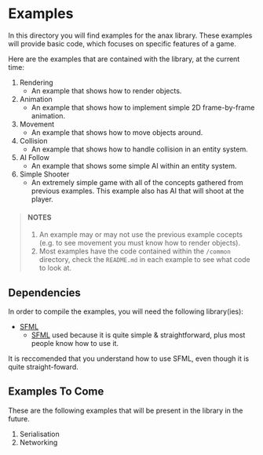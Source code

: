 # Examples

In this directory you will find examples for the anax library. These examples will provide basic code, which focuses on specific features of a game.

Here are the examples that are contained with the library, at the current time:

1. Rendering
	- An example that shows how to render objects.
2. Animation
	- An example that shows how to implement simple 2D frame-by-frame animation.
3. Movement
	- An example that shows how to move objects around.
4. Collision
	- An example that shows how to handle collision in an entity system.
5. AI Follow
	- An example that shows some simple AI within an entity system.
6. Simple Shooter
	- An extremely simple game with all of the concepts gathered from previous examples. This example also has AI that will shoot at the player.

> #### **NOTES**
> 1. An example may or may not use the previous example cocepts (e.g. to see movement you must know how to render objects). 
> 2. Most examples have the code contained within the `/common` directory, check the `README.md` in each example to see what code to look at.


## Dependencies

In order to compile the examples, you will need the following library(ies):

- [SFML]
	- [SFML] used because it is quite simple & straightforward, plus most people know how to use it.
	
It is reccomended that you understand how to use SFML, even though it is quite straight-foward.

## Examples To Come

These are the following examples that will be present in the library in the future.

1. Serialisation
2. Networking

[SFML]: http://www.sfml-dev.org/